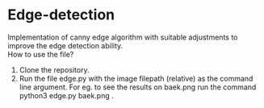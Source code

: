 # Edge-detection
Implementation of canny edge algorithm with suitable adjustments to improve the edge detection ability.\
How to use the file?
1. Clone the repository.
2. Run the file edge.py with the image filepath (relative) as the command line argument. For eg. to see the results on baek.png run the command python3 edge.py baek.png .
